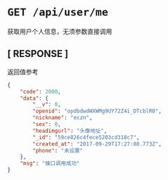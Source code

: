 # `GET /api/user/me` 

获取用户个人信息，无须参数直接调用

## [ RESPONSE ] 

返回值参考 

``` json
{
    "code": 2000,
    "data": {
        "__v": 0,
        "openid": "opdbdwdWXWMg9UY72Z4i_DTcblR0",
        "nickname": "eczn",
        "sex": 0,
        "headimgurl": "头像地址",
        "_id": "59ce826c4fece5203cd318c7",
        "created_at": "2017-09-29T17:27:08.773Z",
        "phone": "未设置"
    },
    "msg": "接口调用成功"
}
```